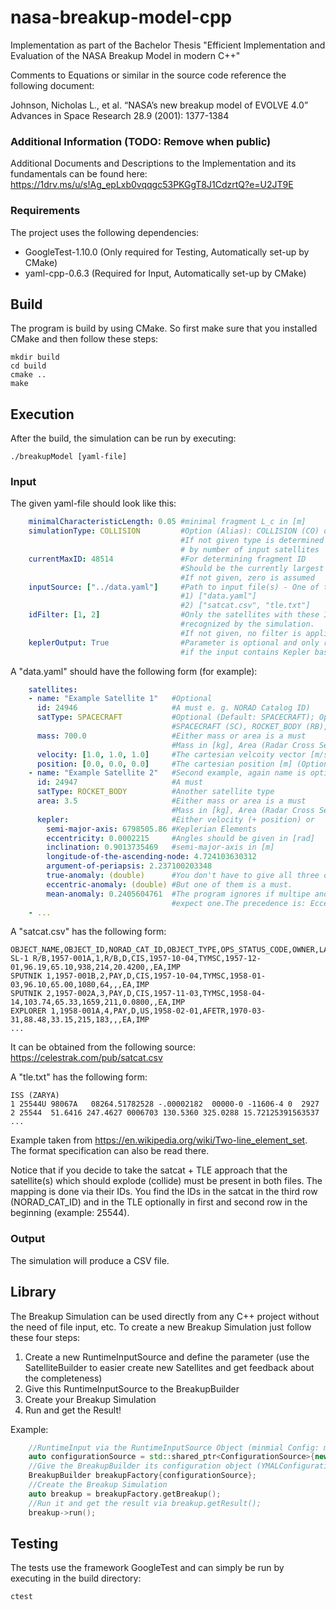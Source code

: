 # nasa-breakup-model-cpp
Implementation as part of the Bachelor Thesis "Efficient Implementation and Evaluation of the NASA Breakup Model in modern C++"

Comments to Equations or similar in the source code reference the following document:

Johnson, Nicholas L., et al. “NASA’s new breakup model of EVOLVE 4.0” Advances in Space Research 28.9 (2001): 1377-1384

### Additional Information (TODO: Remove when public)
Additional Documents and Descriptions to the Implementation
and its fundamentals can be found here:
https://1drv.ms/u/s!Ag_epLxb0vqqgc53PKGgT8J1CdzrtQ?e=U2JT9E

### Requirements
The project uses the following dependencies:
- GoogleTest-1.10.0 (Only required for Testing, Automatically set-up by CMake)
- yaml-cpp-0.6.3 (Required for Input, Automatically set-up by CMake)

## Build
The program is build by using CMake. So first make sure that you installed
CMake and then follow these steps:

    mkdir build
    cd build
    cmake ..
    make

## Execution
After the build, the simulation can be run by executing:

    ./breakupModel [yaml-file]

### Input

The given yaml-file should look like this:

```yaml
    minimalCharacteristicLength: 0.05 #minimal fragment L_c in [m]
    simulationType: COLLISION         #Option (Alias): COLLISION (CO) or EXPLOSION (EX)
                                      #If not given type is determined
                                      # by number of input satellites 
    currentMaxID: 48514               #For determining fragment ID
                                      #Should be the currently largest given NORAD-Catalog ID
                                      #If not given, zero is assumed
    inputSource: ["../data.yaml"]     #Path to input file(s) - One of the following:
                                      #1) ["data.yaml"]
                                      #2) ["satcat.csv", "tle.txt"]
    idFilter: [1, 2]                  #Only the satellites with these IDs will be
                                      #recognized by the simulation.
                                      #If not given, no filter is applied
    keplerOutput: True                #Parameter is optional and only reasonable
                                      #if the input contains Kepler based data
```    
A "data.yaml" should have the following form (for example):

```yaml
    satellites:
    - name: "Example Satellite 1"   #Optional
      id: 24946                     #A must e. g. NORAD Catalog ID)
      satType: SPACECRAFT           #Optional (Default: SPACECRAFT); Option (Alias):
                                    #SPACECRAFT (SC), ROCKET_BODY (RB), DEBRIS (DEB), UNKNOWN
      mass: 700.0                   #Either mass or area is a must
                                    #Mass in [kg], Area (Radar Cross Section) in [m^2]
      velocity: [1.0, 1.0, 1.0]     #The cartesian velcoity vector [m/s]
      position: [0.0, 0.0, 0.0]     #The cartesian position [m] (Optional)
    - name: "Example Satellite 2"   #Second example, again name is optional
      id: 24947                     #A must
      satType: ROCKET_BODY          #Another satellite type
      area: 3.5                     #Either mass or area is a must
                                    #Mass in [kg], Area (Radar Cross Section) in [m^2]
      kepler:                       #Either velocity (+ position) or
        semi-major-axis: 6798505.86 #Keplerian Elements
        eccentricity: 0.0002215     #Angles should be given in [rad]
        inclination: 0.9013735469   #semi-major-axis in [m]
        longitude-of-the-ascending-node: 4.724103630312
        argument-of-periapsis: 2.237100203348
        true-anomaly: (double)      #You don't have to give all three of them to the simulation
        eccentric-anomaly: (double) #But one of them is a must.
        mean-anomaly: 0.2405604761  #The program ignores if multipe anomalies are given
                                    #expect one.The precedence is: Eccentric > Mean > True
    - ...
```

A "satcat.csv" has the following form:

    OBJECT_NAME,OBJECT_ID,NORAD_CAT_ID,OBJECT_TYPE,OPS_STATUS_CODE,OWNER,LAUNCH_DATE,LAUNCH_SITE,DECAY_DATE,PERIOD,INCLINATION,APOGEE,PERIGEE,RCS,DATA_STATUS_CODE,ORBIT_CENTER,ORBIT_TYPE
    SL-1 R/B,1957-001A,1,R/B,D,CIS,1957-10-04,TYMSC,1957-12-01,96.19,65.10,938,214,20.4200,,EA,IMP
    SPUTNIK 1,1957-001B,2,PAY,D,CIS,1957-10-04,TYMSC,1958-01-03,96.10,65.00,1080,64,,,EA,IMP
    SPUTNIK 2,1957-002A,3,PAY,D,CIS,1957-11-03,TYMSC,1958-04-14,103.74,65.33,1659,211,0.0800,,EA,IMP
    EXPLORER 1,1958-001A,4,PAY,D,US,1958-02-01,AFETR,1970-03-31,88.48,33.15,215,183,,,EA,IMP
    ...

It can be obtained from the following source:
https://celestrak.com/pub/satcat.csv

A "tle.txt" has the following form:

    ISS (ZARYA)
    1 25544U 98067A   08264.51782528 -.00002182  00000-0 -11606-4 0  2927
    2 25544  51.6416 247.4627 0006703 130.5360 325.0288 15.72125391563537
    ...

Example taken from https://en.wikipedia.org/wiki/Two-line_element_set.
The format specification can also be read there.

Notice that if you decide to take the satcat + TLE approach that the satellite(s)
which should explode (collide) must be present in both files. The mapping is done
via their IDs. You find the IDs in the satcat in the third row (NORAD_CAT_ID) and
in the TLE optionally in first and second row in the beginning (example: 25544).

### Output
The simulation will produce a CSV file.

## Library
The Breakup Simulation can be used directly from any C++ project
without the need of file input, etc.
To create a new Breakup Simulation just follow these four steps:
    
1. Create a new RuntimeInputSource and define the parameter
   (use the SatelliteBuilder to easier create new Satellites
   and get feedback about the completeness)
2. Give this RuntimeInputSource to the BreakupBuilder
3. Create your Breakup Simulation
4. Run and get the Result!

Example:

```cpp
    //RuntimeInput via the RuntimeInputSource Object (minmial Config: minL_c = 0.05 + inputSatellites)
    auto configurationSource = std::shared_ptr<ConfigurationSource>{new RuntimeInputSource(0.05, satellites)};
    //Give the BreakupBuilder its configuration object (YMALConfigurationReader or RuntimeInputSource or your own derived source)
    BreakupBuilder breakupFactory{configurationSource};
    //Create the Breakup Simulation
    auto breakup = breakupFactory.getBreakup();
    //Run it and get the result via breakup.getResult();
    breakup->run();
```
## Testing
The tests use the framework GoogleTest and
can simply be run by executing in the build directory:

    ctest